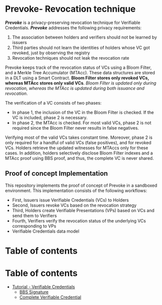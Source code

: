 # Prevoke- Revocation technique

_**Prevoke**_ is a privacy-preserving revocation technique for Verifiable Credentials. _**Prevoke**_ addresses the following privacy requirements:

1. The association between holders and verifiers should not be learned by issuers
2. Third parties should not learn the identities of holders whose VC got revoked, just by observing the registry
3. Revocation techniques should not leak the revocation rate

Prevoke keeps track of the revocation status of VCs using a Bloom Filter, and a Merkle Tree Accumulator (MTAcc). These data structures are stored in a DLT using a Smart Contract. **Bloom Filter stores only revoked VCs, whereas MTAcc stores only valid VCs**. _Bloom Filter is updated only during revocation, whereas the MTAcc is updated during both issuance and revocation_.

The verification of a VC consists of two phases:

* In phase 1, the inclusion of the VC in the Bloom Filter is checked. If the VC is included, phase 2 is necessary.
* In phase 2, the MTAcc is checked. For most valid VCs, phase 2 is not required since the Bloom Filter never results in false negatives.

Verifying most of the valid VCs takes constant time. Moreover, phase 2 is only required for a handful of valid VCs (false positives), and for revoked VCs. Holders retrieve the updated witnesses for MTAccs only for these cases. In addition, holders selectively disclose Bloom Filter indexes and a MTAcc proof using BBS proof, and thus, the complete VC is never shared.



## Proof of concept Implementation

This repository implements the proof of concept of Prevoke in a sandboxed environment. This implementation consists of the following workflows:

* First, Issuers issue Verifiable Credentials (VCs) to Holders
* Second, Issuers revoke VCs based on the revocation strategy
* Third, Holders create Verifiable Presentations (VPs) based on VCs and send them to Verifiers
* Fourth, Verifiers verify the revocation status of the underlying VCs corresponding to VPs
* Verifiable Credentials data model

# Table of contents

# Table of contents


* [Tutorial - Verifiable Credentials](docs/tutorial-verifiable-credentials/README.md)
  * [BBS Signature](docs/tutorial-verifiable-credentials/bbs-signature.md)
  * [Complete Verifiable Credential](docs/tutorial-verifiable-credentials/complete-verifiable-credential.md)

